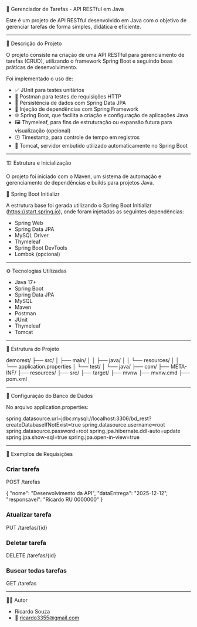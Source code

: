 📌 Gerenciador de Tarefas - API RESTful em Java

Este é um projeto de API RESTful desenvolvido em Java com o objetivo de gerenciar tarefas de forma simples, didática e eficiente.

---

🎯 Descrição do Projeto

O projeto consiste na criação de uma API RESTful para gerenciamento de tarefas (CRUD), utilizando o framework Spring Boot e seguindo boas práticas de desenvolvimento.  

Foi implementado o uso de:
- ✅ JUnit para testes unitários  
- 🧪 Postman para testes de requisições HTTP  
- 💾 Persistência de dados com Spring Data JPA  
- 🔗 Injeção de dependências com Spring Framework  
- 🌐 Spring Boot, que facilita a criação e configuração de aplicações Java  
- 🖼️ Thymeleaf, para fins de estruturação ou expansão futura para visualização (opcional)
- 🕓 Timestamp, para controle de tempo em registros  
- 🧱 Tomcat, servidor embutido utilizado automaticamente no Spring Boot  

---

🏗️ Estrutura e Inicialização

O projeto foi iniciado com o Maven, um sistema de automação e gerenciamento de dependências e builds para projetos Java.

🔧 Spring Boot Initializr

A estrutura base foi gerada utilizando o Spring Boot Initializr (https://start.spring.io), onde foram injetadas as seguintes dependências:

- Spring Web  
- Spring Data JPA  
- MySQL Driver  
- Thymeleaf  
- Spring Boot DevTools  
- Lombok (opcional)

---

⚙️ Tecnologias Utilizadas

- Java 17+
- Spring Boot
- Spring Data JPA
- MySQL
- Maven
- Postman
- JUnit
- Thymeleaf
- Tomcat

---

📂 Estrutura do Projeto

demorest/
├── src/
│   ├── main/
│   │   ├── java/
│   │   └── resources/
│   │       └── application.properties
│   └── test/
│       └── java/
├── com/
├── META-INF/
├── resources/
├── src/
├── target/
├── mvnw
├── mvnw.cmd
├── pom.xml

---

💾 Configuração do Banco de Dados

No arquivo application.properties:

spring.datasource.url=jdbc:mysql://localhost:3306/bd_rest?createDatabaseIfNotExist=true
spring.datasource.username=root
spring.datasource.password=root
spring.jpa.hibernate.ddl-auto=update
spring.jpa.show-sql=true
spring.jpa.open-in-view=true

---

🧪 Exemplos de Requisições

### Criar tarefa

POST /tarefas

{
    "nome": "Desenvolvimento da API",
    "dataEntrega": "2025-12-12",
    "responsavel": "Ricardo RU 0000000"
}

### Atualizar tarefa

PUT /tarefas/{id}

### Deletar tarefa

DELETE /tarefas/{id}

### Buscar todas tarefas

GET /tarefas

---

🧑‍💻 Autor

- Ricardo Souza  
- 📧 ricardo3355@gmail.com

